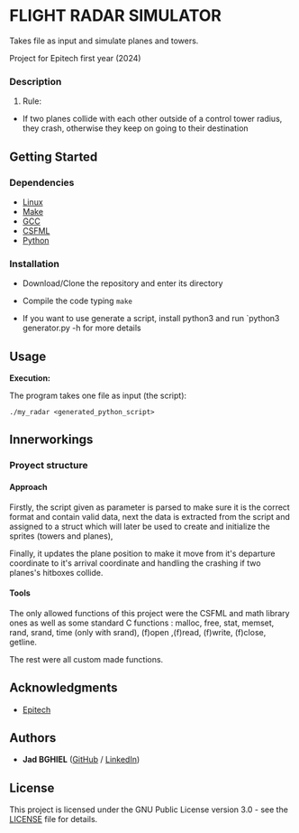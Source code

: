 # FLIGHT RADAR SIMULATOR

Takes file as input and simulate planes and towers.

Project for Epitech first year (2024)

### Description

1. Rule:

- If two planes collide with each other outside of a control tower radius, they crash, otherwise they keep on going to their destination

## Getting Started

### Dependencies

- [Linux](https://linux.org/)
- [Make](https://www.gnu.org/software/make/)
- [GCC](https://gcc.gnu.org/)
- [CSFML](https://26.customprotocol.com/csfml/index.htm)
- [Python](https://www.python.org/)

### Installation

* Download/Clone the repository and enter its directory
* Compile the code typing `make`

* If you want to use generate a script, install python3 and run `python3 generator.py -h for more details

## Usage

**Execution:**

The program takes one file as input (the script):

```
./my_radar <generated_python_script>
```

## Innerworkings

### Proyect structure

#### Approach

Firstly, the script given as parameter is parsed to make sure it is the correct format and contain valid data, next the data is extracted from the script and assigned to a struct which will later be used to create and initialize the sprites (towers and planes),

Finally, it updates the plane position to make it move from it's departure coordinate to it's arrival coordinate and handling the crashing if two planes's hitboxes collide.

#### Tools

The only allowed functions of this project were the CSFML and math library ones as well as some standard C functions : malloc, free, stat, memset, rand, srand, time (only with srand), (f)open ,(f)read, (f)write, (f)close, getline.

The rest were all custom made functions.

## Acknowledgments

* [Epitech](https://www.epitech.eu/)

## Authors

* **Jad BGHIEL** ([GitHub](https://github.com/JadBghiel) / [LinkedIn](https://www.linkedin.com/in/jadbghiel/))

## License

This project is licensed under the GNU Public License version 3.0 - see the [LICENSE](https://www.gnu.org/licenses/gpl-3.0.html) file for details.